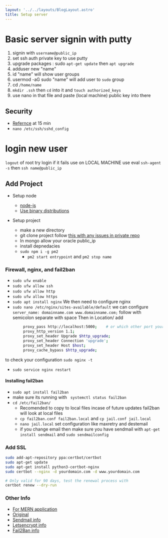 ```yaml
---
layout: '../../layouts/BlogLayout.astro'
title: Setup server
---
```


# Basic server signin with putty

1. signin with `username@public_ip`
2. set ssh auth private key to use putty
3. upgrade packages : sudo `apt-get update` then `apt upgrade`
4. adduser new "name"
5. id "name" will show user groups
6. usermod -aG sudo "name" will add user to `sudo` group
7. cd `/home/name`
8. `mkdir .ssh` then `cd` into it and `touch authorized_keys`
9. use nano in that file and paste (local machine) public key into there

## Security

- [Refernce](https://www.youtube.com/watch?v=7aRjGIhwyQM) at 15 min
- `nano /etc/ssh/sshd_config`

# login new user

`logout` of root
try login if it fails use on LOCAL MACHINE
use eval `ssh-agent -s` then `ssh name@public_ip`

## Add Project

- Setup node

  - [node-js](https://nodejs.org/en/download/package-manager#debian-and-ubuntu-based-linux-distributions)
  - [Use binary distributions](https://github.com/nodesource/distributions)

- Setup project
  - make a new directory
  - git clone project follow [this with any issues in private repo](https://stackoverflow.com/questions/68775869/message-support-for-password-authentication-was-removed-please-use-a-personal)
  - In mongo allow your oracle public_ip
  - install depnedacies
  - `sudo npm i -g pm2`
    - `pm2 start entrypoint` and `pm2 stop name`

### Firewall, nginx, and fail2ban

- `sudo ufw enable`
- `sudo ufw allow ssh`
- `sudo ufw allow http`
- `sudo ufw allow https`
- `sudo apt install nginx`
  We then need to configure nginx
- `sudo nano /etc/nginx/sites-available/default`
  we can configure `server_name: domainname.com www.domainname.com;` follow with semicolon separate with space
  Then in Location/ add

```bash
        proxy_pass http://localhost:5000;    # or which other port your app runs on
        proxy_http_version 1.1;
        proxy_set_header Upgrade $http_upgrade;
        proxy_set_header Connection 'upgrade';
        proxy_set_header Host $host;
        proxy_cache_bypass $http_upgrade;
```

to check your configuration
`sudo nginx -t`

- `sudo service nginx restart`

#### Installing fail2ban

- `sudo apt install fail2ban`
- make sure its running with ` systemctl status fail2ban`
- `cd /etc/fail2ban/`
  - Recomended to copy to local files incase of future updates fail2ban will look at local files
  - `cp fail2ban.conf fail2ban.local` and `cp jail.conf jail.local`
  - `nano jail.local` set configuration like maxretry and destemail
  - if you change email then make sure you have sendmail with `apt-get install sendmail` and `sudo sendmailconfig`

### Add SSL

```bash
sudo add-apt-repository ppa:certbot/certbot
sudo apt-get update
sudo apt-get install python3-certbot-nginx
sudo certbot --nginx -d yourdomain.com -d www.yourdomain.com

# Only valid for 90 days, test the renewal process with
certbot renew --dry-run
```

### Other Info

- [For MERN application](https://crew-code.com/docker-setup-for-express-react-mongodb-application/)
- [Original](https://gist.github.com/bradtraversy/b8b72581ddc940e0a41e0bc09172d91b)
- [Sendmail info](https://kenfavors.com/code/how-to-install-and-configure-sendmail-on-ubuntu/)
- [Letsencrypt info](https://eff-certbot.readthedocs.io/en/stable/install.html)
- [Fail2Ban info](https://www.youtube.com/watch?v=YQEOALeixxY)
